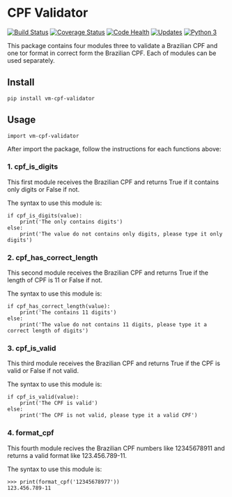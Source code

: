 # CPF Validator

[![Build Status](https://travis-ci.org/Riverfount/cpf_validator.svg?branch=master)](https://travis-ci.org/Riverfount/cpf_validator)
[![Coverage Status](https://coveralls.io/repos/github/Riverfount/cpf_validator/badge.svg?branch=master)](https://coveralls.io/github/Riverfount/cpf_validator?branch=master)
[![Code Health](https://landscape.io/github/Riverfount/cpf_validator/master/landscape.svg?style=flat)](https://landscape.io/github/Riverfount/cpf_validator/master)
[![Updates](https://pyup.io/repos/github/Riverfount/cpf_validator/shield.svg)](https://pyup.io/repos/github/Riverfount/cpf_validator/)
[![Python 3](https://pyup.io/repos/github/Riverfount/cpf_validator/python-3-shield.svg)](https://pyup.io/repos/github/Riverfount/cpf_validator/)

This package contains four modules three to validate a Brazilian CPF and one tor format in correct form the Brazilian
 CPF. Each of modules can be used separately.
 
## Install

`pip install vm-cpf-validator`

## Usage

`import vm-cpf-validator`

After import the package, follow the instructions for each functions above:

### 1. cpf_is_digits

This first module receives the Brazilian CPF and returns True if it contains only digits or False if not.

The syntax to use this module is:

```
if cpf_is_digits(value):
    print('The only contains digits')
else:
    print('The value do not contains only digits, please type it only digits')
```


### 2. cpf_has_correct_length

This second module receives the Brazilian CPF and returns True if the length of CPF is 11 or False if not.

The syntax to use this module is:

```
if cpf_has_correct_length(value):
    print('The contains 11 digits')
else:
    print('The value do not contains 11 digits, please type it a correct length of digits')
```


### 3. cpf_is_valid

This third module receives the Brazilian CPF and returns True if the CPF is valid or False if not valid.

The syntax to use this module is:

```
if cpf_is_valid(value):
    print('The CPF is valid')
else:
    print('The CPF is not valid, please type it a valid CPF')
```

### 4. format_cpf

This fourth module recives the Brazilian CPF numbers like 12345678911 and returns a valid format like 123.456.789-11.
 
 The syntax to use this module is:
 
 ```
 >>> print(format_cpf('12345678977'))
 123.456.789-11
 ```
